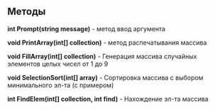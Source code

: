 ## Методы
**int Prompt(string message)** - метод ввод аргумента

**void PrintArray(int[] collection)** - метод распечатывания массива

**void FillArray(int[] collection)** - Генерация массива случайных элементов целых чисел от 1 до 9

**void SelectionSort(int[] array)** - Сортировка массива с выбором минимального эл-та (с примером)

**int FindElem(int[] collection, int find)**  - Нахождение эл-та массива

